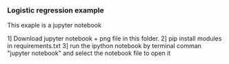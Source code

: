 ### Logistic regression example

This exaple is a jupyter notebook

1] Download jupyter notebook + png file in this folder. 
2] pip install modules in requirements.txt
3] run the ipython notebook by terminal comman "jupyter notebook" and select the notebook file to open it
